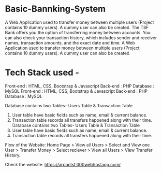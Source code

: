 # Basic-Bannking-System

A Web Application used to transfer money between multiple users (Project contains 10 dummy users). A dummy user can also be created. The TSF Bank offers you the option of transferring money between accounts. You can also check your transaction history, which includes sender and receiver names, transaction amounts, and the exact date and time.
A Web Application used to transfer money between multiple users (Project contains 10 dummy users). A dummy user can also be created.  

# Tech Stack used - 
Front-end : HTML, CSS, Bootstrap & Javascript
Back-end : PHP
Database : MySQL
Front-end : HTML, CSS, Bootstrap & Javascript 
Back-end : PHP 
Database : MySQL   

Database contains two Tables- Users Table & Transaction Table
1. User table have basic fields such as name, email & current balance.
2. Transaction table records all transfers happened along with their time.
Database contains two Tables- Users Table & Transaction Table 
1. User table have basic fields such as name, email & current balance. 
2. Transaction table records all transfers happened along with their time.  

Flow of the Website: Home Page > View all Users > Select and View one User > Transfer Money > Select reciever > View all Users > View Transfer History.

Check the website: https://arpantsf.000webhostapp.com/